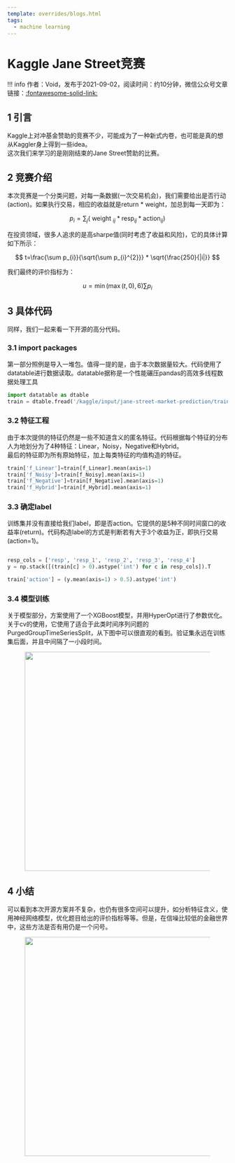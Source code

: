 ```yaml
---
template: overrides/blogs.html
tags:
  - machine learning
---
```


# Kaggle Jane Street竞赛

!!! info
    作者：Void，发布于2021-09-02，阅读时间：约10分钟，微信公众号文章链接：[:fontawesome-solid-link:](https://mp.weixin.qq.com/s/oaT49hLhGiL_ajz1dIlGcQ)

## 1 引言

Kaggle上对冲基金赞助的竞赛不少，可能成为了一种新式内卷，也可能是真的想从Kaggler身上得到一些idea。  
这次我们来学习的是刚刚结束的Jane Street赞助的比赛。

## 2 竞赛介绍

本次竞赛是一个分类问题，对每一条数据(一次交易机会)，我们需要给出是否行动(action)。如果执行交易，相应的收益就是return * weight，加总到每一天即为：


$$
p_{i}=\sum_{j}\left(\text { weight }_{i j} * \operatorname{resp}_{i j} * \operatorname{action}_{i j}\right)
$$

在投资领域，很多人追求的是高sharpe值(同时考虑了收益和风险)，它的具体计算如下所示：

$$
t=\frac{\sum p_{i}}{\sqrt{\sum p_{i}^{2}}} * \sqrt{\frac{250}{|i|}}
$$

我们最终的评价指标为：

$$
u=\min (\max (t, 0), 6) \sum p_{i}
$$

## 3 具体代码

同样，我们一起来看一下开源的高分代码。

### 3.1 import packages

第一部分照例是导入一堆包。值得一提的是，由于本次数据量较大。代码使用了datatable进行数据读取。datatable据称是一个性能碾压pandas的高效多线程数据处理工具

```python
import datatable as dtable
train = dtable.fread('/kaggle/input/jane-street-market-prediction/train.csv').to_pandas()
```

### 3.2 特征工程

由于本次提供的特征仍然是一些不知道含义的匿名特征。代码根据每个特征的分布人为地划分为了4种特征：Linear，Noisy，Negative和Hybrid。  
最后的特征即为所有原始特征，加上每类特征的均值构造的特征。

```python
train['f_Linear']=train[f_Linear].mean(axis=1)
train['f_Noisy']=train[f_Noisy].mean(axis=1)
train['f_Negative']=train[f_Negative].mean(axis=1)
train['f_Hybrid']=train[f_Hybrid].mean(axis=1)
```

### 3.3 确定label

训练集并没有直接给我们label，即是否action。它提供的是5种不同时间窗口的收益率(return)。代码构造label的方式是判断若有大于3个收益为正，即执行交易(action=1)。

```python

resp_cols = ['resp', 'resp_1', 'resp_2', 'resp_3', 'resp_4']
y = np.stack([(train[c] > 0).astype('int') for c in resp_cols]).T

train['action'] = (y.mean(axis=1) > 0.5).astype('int')
```

### 3.4 模型训练

关于模型部分，方案使用了一个XGBoost模型，并用HyperOpt进行了参数优化。  
关于cv的使用，它使用了适合于此类时间序列问题的PurgedGroupTimeSeriesSplit，从下图中可以很直观的看到。验证集永远在训练集后面，并且中间隔了一小段时间。

<figure>
  <img src="https://cdn.jsdelivr.net/gh/BulletTech2021/Pics/2021-9-5/1630827782227-purged_cv.png" width="500" />
</figure>

## 4 小结

可以看到本次开源方案并不复杂，也仍有很多空间可以提升，如分析特征含义，使用神经网络模型，优化题目给出的评价指标等等。但是，在信噪比较低的金融世界中，这些方法是否有用仍是一个问号。  


<figure>
  <img src="https://cdn.jsdelivr.net/gh/BulletTech2021/Pics/2021-6-14/1623639526512-1080P%20(Full%20HD)%20-%20Tail%20Pic.png" width="500" />
</figure>
